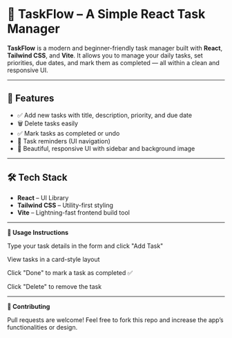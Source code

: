 # 📝 TaskFlow – A Simple React Task Manager

**TaskFlow** is a modern and beginner-friendly task manager built with **React**, **Tailwind CSS**, and **Vite**. It allows you to manage your daily tasks, set priorities, due dates, and mark them as completed — all within a clean and responsive UI.

---

## 🚀 Features

- ✅ Add new tasks with title, description, priority, and due date
- 🗑️ Delete tasks easily
- ✅ Mark tasks as completed or undo
- 📅 Task reminders (UI navigation)
- 🎨 Beautiful, responsive UI with sidebar and background image

---

## 🛠️ Tech Stack

- **React** – UI Library
- **Tailwind CSS** – Utility-first styling
- **Vite** – Lightning-fast frontend build tool

---

**🧠 Usage Instructions**

Type your task details in the form and click "Add Task"

View tasks in a card-style layout

Click "Done" to mark a task as completed ✅

Click "Delete" to remove the task

---

**🤝 Contributing**

Pull requests are welcome! Feel free to fork this repo and increase the app’s functionalities or design.



